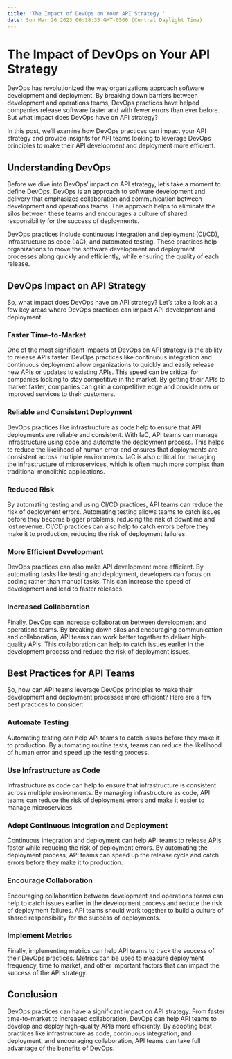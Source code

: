 ```yaml
---
title: 'The Impact of DevOps on Your API Strategy '
date: Sun Mar 26 2023 06:18:35 GMT-0500 (Central Daylight Time)
---
```


# The Impact of DevOps on Your API Strategy

DevOps has revolutionized the way organizations approach software development and deployment. By breaking down barriers between development and operations teams, DevOps practices have helped companies release software faster and with fewer errors than ever before. But what impact does DevOps have on API strategy?

In this post, we’ll examine how DevOps practices can impact your API strategy and provide insights for API teams looking to leverage DevOps principles to make their API development and deployment more efficient.

## Understanding DevOps

Before we dive into DevOps’ impact on API strategy, let’s take a moment to define DevOps. DevOps is an approach to software development and delivery that emphasizes collaboration and communication between development and operations teams. This approach helps to eliminate the silos between these teams and encourages a culture of shared responsibility for the success of deployments.

DevOps practices include continuous integration and deployment (CI/CD), infrastructure as code (IaC), and automated testing. These practices help organizations to move the software development and deployment processes along quickly and efficiently, while ensuring the quality of each release.

## DevOps Impact on API Strategy

So, what impact does DevOps have on API strategy? Let’s take a look at a few key areas where DevOps practices can impact API development and deployment.

### Faster Time-to-Market

One of the most significant impacts of DevOps on API strategy is the ability to release APIs faster. DevOps practices like continuous integration and continuous deployment allow organizations to quickly and easily release new APIs or updates to existing APIs. This speed can be critical for companies looking to stay competitive in the market. By getting their APIs to market faster, companies can gain a competitive edge and provide new or improved services to their customers.

### Reliable and Consistent Deployment

DevOps practices like infrastructure as code help to ensure that API deployments are reliable and consistent. With IaC, API teams can manage infrastructure using code and automate the deployment process. This helps to reduce the likelihood of human error and ensures that deployments are consistent across multiple environments. IaC is also critical for managing the infrastructure of microservices, which is often much more complex than traditional monolithic applications.

### Reduced Risk

By automating testing and using CI/CD practices, API teams can reduce the risk of deployment errors. Automating testing allows teams to catch issues before they become bigger problems, reducing the risk of downtime and lost revenue. CI/CD practices can also help to catch errors before they make it to production, reducing the risk of deployment failures.

### More Efficient Development

DevOps practices can also make API development more efficient. By automating tasks like testing and deployment, developers can focus on coding rather than manual tasks. This can increase the speed of development and lead to faster releases.

### Increased Collaboration

Finally, DevOps can increase collaboration between development and operations teams. By breaking down silos and encouraging communication and collaboration, API teams can work better together to deliver high-quality APIs. This collaboration can help to catch issues earlier in the development process and reduce the risk of deployment issues.

## Best Practices for API Teams

So, how can API teams leverage DevOps principles to make their development and deployment processes more efficient? Here are a few best practices to consider:

### Automate Testing

Automating testing can help API teams to catch issues before they make it to production. By automating routine tests, teams can reduce the likelihood of human error and speed up the testing process.

### Use Infrastructure as Code

Infrastructure as code can help to ensure that infrastructure is consistent across multiple environments. By managing infrastructure as code, API teams can reduce the risk of deployment errors and make it easier to manage microservices.

### Adopt Continuous Integration and Deployment

Continuous integration and deployment can help API teams to release APIs faster while reducing the risk of deployment errors. By automating the deployment process, API teams can speed up the release cycle and catch errors before they make it to production.

### Encourage Collaboration

Encouraging collaboration between development and operations teams can help to catch issues earlier in the development process and reduce the risk of deployment failures. API teams should work together to build a culture of shared responsibility for the success of deployments.

### Implement Metrics

Finally, implementing metrics can help API teams to track the success of their DevOps practices. Metrics can be used to measure deployment frequency, time to market, and other important factors that can impact the success of the API strategy.

## Conclusion

DevOps practices can have a significant impact on API strategy. From faster time-to-market to increased collaboration, DevOps can help API teams to develop and deploy high-quality APIs more efficiently. By adopting best practices like infrastructure as code, continuous integration, and deployment, and encouraging collaboration, API teams can take full advantage of the benefits of DevOps.

